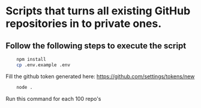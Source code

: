 # Scripts that turns all existing GitHub repositories in to private ones.

## Follow the following steps to execute the script
```bash
    npm install
    cp .env.example .env
```

Fill the github token generated here:
https://github.com/settings/tokens/new

```bash
    node .
```

Run this command for each 100 repo's